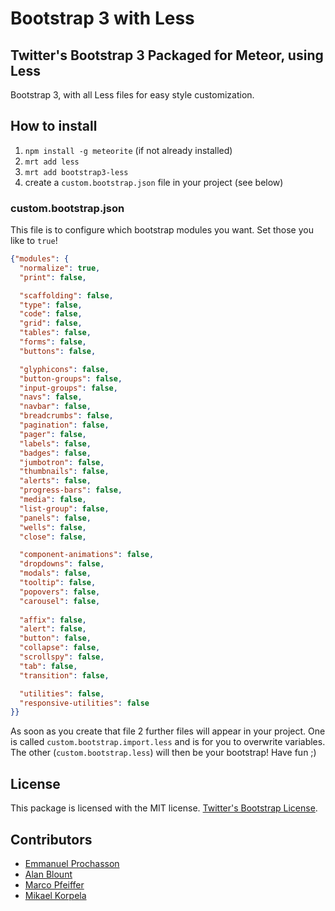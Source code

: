 # Bootstrap 3 with Less
## Twitter's Bootstrap 3 Packaged for Meteor, using Less

Bootstrap 3, with all Less files for easy style customization.

## How to install

1. `npm install -g meteorite` (if not already installed)
2. `mrt add less`
3. `mrt add bootstrap3-less`
4. create a `custom.bootstrap.json` file in your project (see below)

### custom.bootstrap.json
This file is to configure which bootstrap modules you want. Set those you like to `true`!
```JSON
{"modules": {
  "normalize": true,
  "print": false,

  "scaffolding": false,
  "type": false,
  "code": false,
  "grid": false,
  "tables": false,
  "forms": false,
  "buttons": false,

  "glyphicons": false,
  "button-groups": false,
  "input-groups": false,
  "navs": false,
  "navbar": false,
  "breadcrumbs": false,
  "pagination": false,
  "pager": false,
  "labels": false,
  "badges": false,
  "jumbotron": false,
  "thumbnails": false,
  "alerts": false,
  "progress-bars": false,
  "media": false,
  "list-group": false,
  "panels": false,
  "wells": false,
  "close": false,

  "component-animations": false,
  "dropdowns": false,
  "modals": false,
  "tooltip": false,
  "popovers": false,
  "carousel": false,
  
  "affix": false,
  "alert": false,
  "button": false,
  "collapse": false,
  "scrollspy": false,
  "tab": false,
  "transition": false,

  "utilities": false,
  "responsive-utilities": false
}}
```
As soon as you create that file 2 further files will appear in your project. One is called `custom.bootstrap.import.less` and is for you to overwrite variables. The other (`custom.bootstrap.less`) will then be your bootstrap! Have fun ;)

## License

This package is licensed with the MIT license. [Twitter's Bootstrap License](https://github.com/twbs/bootstrap).

## Contributors
- [Emmanuel Prochasson](https://github.com/eprochasson/)
- [Alan Blount](https://github.com/zeroasterisk/)
- [Marco Pfeiffer](https://github.com/Nemo64)
- [Mikael Korpela](https://github.com/simison)
